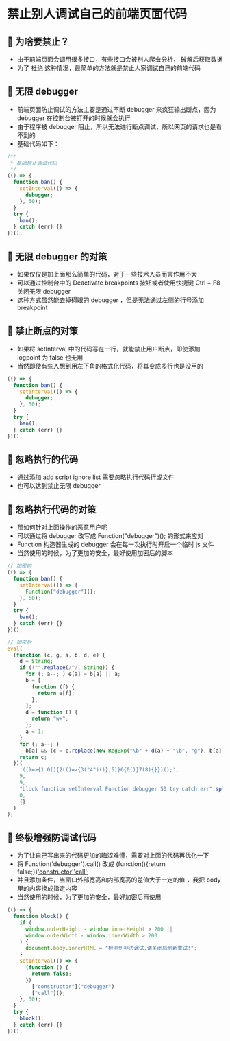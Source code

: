 # 禁止别人调试自己的前端页面代码

## 🎈 为啥要禁止？

- 由于前端页面会调用很多接口，有些接口会被别人爬虫分析， 破解后获取数据
- 为了 杜绝 这种情况，最简单的方法就是禁止人家调试自己的前端代码

## 🎈 无限 debugger

- 前端页面防止调试的方法主要是通过不断 debugger 来疯狂输出断点，因为 debugger 在控制台被打开的时候就会执行
- 由于程序被 debugger 阻止，所以无法进行断点调试，所以网页的请求也是看不到的
- 基础代码如下：

```js
/**
 * 基础禁止调试代码
 */
(() => {
  function ban() {
    setInterval(() => {
      debugger;
    }, 50);
  }
  try {
    ban();
  } catch (err) {}
})();
```

## 🎈 无限 debugger 的对策

- 如果仅仅是加上面那么简单的代码，对于一些技术人员而言作用不大
- 可以通过控制台中的 Deactivate breakpoints 按钮或者使用快捷键 Ctrl + F8 关闭无限 debugger
- 这种方式虽然能去掉碍眼的 debugger ，但是无法通过左侧的行号添加 breakpoint

## 🎈 禁止断点的对策

- 如果将 setInterval 中的代码写在一行，就能禁止用户断点，即使添加 logpoint 为 false 也无用
- 当然即使有些人想到用左下角的格式化代码，将其变成多行也是没用的

```js
(() => {
  function ban() {
    setInterval(() => {
      debugger;
    }, 50);
  }
  try {
    ban();
  } catch (err) {}
})();
```

## 🎈 忽略执行的代码

- 通过添加 add script ignore list 需要忽略执行代码行或文件
- 也可以达到禁止无限 debugger

## 🎈 忽略执行代码的对策

- 那如何针对上面操作的恶意用户呢
- 可以通过将 debugger 改写成 Function("debugger")(); 的形式来应对
- Function 构造器生成的 debugger 会在每一次执行时开启一个临时 js 文件
- 当然使用的时候，为了更加的安全，最好使用加密后的脚本

```js
// 加密前
(() => {
  function ban() {
    setInterval(() => {
      Function("debugger")();
    }, 50);
  }
  try {
    ban();
  } catch (err) {}
})();

// 加密后
eval(
  (function (c, g, a, b, d, e) {
    d = String;
    if (!"".replace(/^/, String)) {
      for (; a--; ) e[a] = b[a] || a;
      b = [
        function (f) {
          return e[f];
        },
      ];
      d = function () {
        return "w+";
      };
      a = 1;
    }
    for (; a--; )
      b[a] && (c = c.replace(new RegExp("\b" + d(a) + "\b", "g"), b[a]));
    return c;
  })(
    '(()=>{1 0(){2(()=>{3("4")()},5)}6{0()}7(8){}})();',
    9,
    9,
    "block function setInterval Function debugger 50 try catch err".split(" "),
    0,
    {}
  )
);
```

## 🎈 终极增强防调试代码

- 为了让自己写出来的代码更加的晦涩难懂，需要对上面的代码再优化一下
- 将 Function('debugger').call() 改成 (function(){return false;})['constructor']('debugger')['call']();
- 并且添加条件，当窗口外部宽高和内部宽高的差值大于一定的值 ，我把 body 里的内容换成指定内容
- 当然使用的时候，为了更加的安全，最好加密后再使用

```js
(() => {
  function block() {
    if (
      window.outerHeight - window.innerHeight > 200 ||
      window.outerWidth - window.innerWidth > 200
    ) {
      document.body.innerHTML = "检测到非法调试,请关闭后刷新重试!";
    }
    setInterval(() => {
      (function () {
        return false;
      })
        ["constructor"]("debugger")
        ["call"]();
    }, 50);
  }
  try {
    block();
  } catch (err) {}
})();
```
